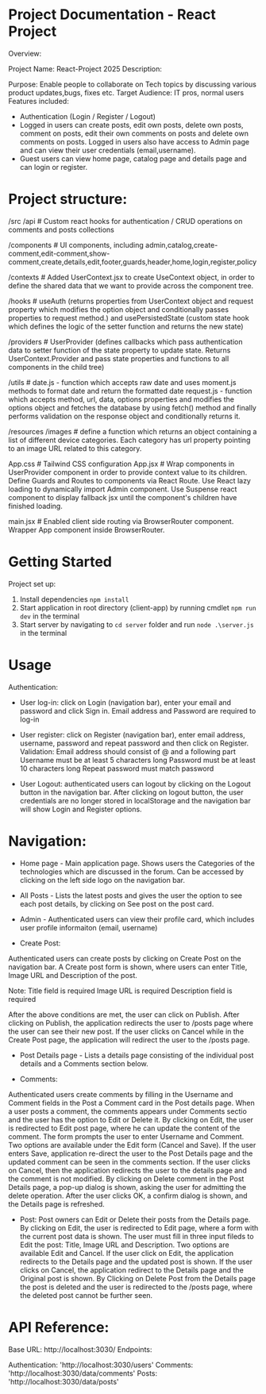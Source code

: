 

# Project Documentation - React Project

Overview:

Project Name: React-Project 2025
Description: 


Purpose: Enable people to collaborate on Tech topics by discussing various product updates,bugs, fixes etc.
Target Audience: IT pros, normal users
Features included:
- Authentication (Login / Register / Logout)
- Logged in users can create posts, edit own posts, delete own posts, comment on posts, edit their own comments on posts and delete own comments on posts. Logged in users also have access to Admin page and can view their user credentials (email,username).
- Guest users can view home page, catalog page and details page and can login or register.



# Project structure:

/src
  /api             # Custom react hooks for authentication / CRUD operations on comments and  posts collections

  /components         # UI components, including admin,catalog,create-comment,edit-comment,show-comment,create,details,edit,footer,guards,header,home,login,register,policy
  
  /contexts           # Added UserContext.jsx to create UseContext object, in order to define the shared data that we want to provide across the component tree.

  /hooks              # useAuth (returns properties from UserContext object and request property which modifies the option object and conditionally passes properties to request method.) and usePersistedState (custom state hook which defines the logic of the setter function and returns the new state)

  /providers              # UserProvider (defines callbacks which pass authentication data to setter function of the state property to update state. Returns UserContext.Provider and pass state properties and functions to all components in the child tree)
 
  /utils            # date.js - function which accepts raw date and uses moment.js methods to format date and return the formatted date
  request.js - function which accepts method, url, data, options properties and modifies the options object and fetches the database by using fetch() method and finally performs validation on the response object and conditionally returns it.
  
  /resources
    /images           # define a function which returns an object containing a list of different device categories. Each category has url property pointing to an image URL related to this category.


  App.css              # Tailwind CSS configuration
  App.jsx            # Wrap components in UserProvider component in order to provide context value to its children. Define Guards and Routes to components via React Route. Use React lazy loading to dynamically import Admin component. Use Suspense react component to display fallback jsx until the component's children have finished loading.

 main.jsx            # Enabled client side routing via BrowserRouter component. Wrapper App component inside BrowserRouter.


# Getting Started

Project set up:

1. Install dependencies
`npm install`
2. Start application in root directory (client-app) by running cmdlet `npm run dev` in the terminal
3. Start server by navigating to `cd server` folder and run `node .\server.js` in the terminal


# Usage

Authentication: 

- User log-in: click on Login (navigation bar), enter your email and password and click Sign in.
Email address and Password are required to log-in

- User register: click on Register (navigation bar), enter email address, username, password and repeat password and then click on Register.
Validation:
Email address should consist of @ and a following part
Username must be at least 5 characters long
Password must be at least 10 characters long
Repeat password must match password

- User Logout: authenticated users can logout by clicking on the Logout button in the navigation bar. After clicking on logout button, the user credentials are no longer stored in localStorage and the navigation bar will show Login and Register options.

# Navigation:

- Home page  - Main application page. Shows users the Categories of the technologies which are discussed in the forum. Can be accessed by clicking on the left side logo on the navigation bar.

- All Posts - Lists the latest posts and gives the user the option to see each post details, by clicking on See post on the post card.

- Admin - Authenticated users can view their profile card, which includes user profile informaiton (email, username)

- Create Post:

Authenticated users can create posts by clicking on Create Post on the navigation bar.
A Create post form is shown, where users can enter Title, Image URL and Description of the post.

Note:
Title field is required
Image URL is required
Description field is required

After the above conditions are met, the user can click on Publish. After clicking on Publish, the application redirects the user to /posts page where the user can see their new post.
If the user clicks on Cancel while in the Create Post page, the application will redirect the user to the /posts page.


- Post Details page -  Lists a details page consisting of the individual post details and a Comments section below. 

- Comments:

Authenticated users create comments by filling in the Username and Comment fields in the Post a Comment card in the Post details page. When a user posts a comment, the comments appears under Comments sectio and the user has the option to Edit or Delete it.
By clicking on Edit, the user is redirected to Edit post page, where he can update the content of the comment. The form prompts the user to enter Username and Comment. Two options are available under the Edit form (Cancel and Save). If the user enters Save, application re-direct the user to the Post Details page and the updated comment can be seen in the comments section. If the user clicks on Cancel, then the application redirects the user to the details page and the comment is not modified.
By clicking on Delete comment in the Post Details page, a pop-up dialog is shown, asking the user for admitting the delete operation. After the user clicks OK, a confirm dialog is shown, and the Details page is refreshed.

- Post:
Post owners can Edit or Delete their posts from the Details page.  By clicking on Edit, the user is redirected to Edit page, where a form with the current post data is shown. The user must fill in three input fileds to Edit the post: Title, Image URL and Description. Two options are available Edit and Cancel. If the user click on Edit, the application redirects to the Details page and the updated post is shown. If the user clicks on Cancel, the application redirect to the Details page and the Original post is shown.
By Clicking on Delete Post from the Details page the post is deleted and the user is redirected to the /posts page, where the deleted post cannot be further seen.



# API Reference:

Base URL: http://localhost:3030/
Endpoints:

Authentication: 'http://localhost:3030/users'
Comments: 'http://localhost:3030/data/comments'
Posts: 'http://localhost:3030/data/posts'



